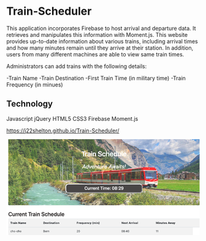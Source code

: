 # Train-Scheduler
 
 This application incorporates Firebase to host arrival and departure data. It retrieves and manipulates this information with Moment.js. This website provides up-to-date information about various trains, including arrival times and how many minutes remain until they arrive at their station. In addition, users from many different machines are able to view same train times.

 Administrators can add trains with the following details:
 
 -Train Name
 -Train Destination
 -First Train Time (in military time)
 -Train Frequency (in minues)

## Technology

Javascript
jQuery
HTML5
CSS3
Firebase
Moment.js

https://j22shelton.github.io/Train-Scheduler/


![](/images/Train.png?raw=true)
